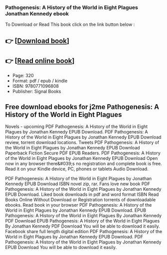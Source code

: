 ### Pathogenesis: A History of the World in Eight Plagues Jonathan Kennedy ebook

To Download or Read This book click on the link button below :

## 👉  [**[Download book](http://get-pdfs.com/download.php?group=book&from=github.com&id=702933&lnk=1066 "Download book")**]

## 👉  [**[Read online book](http://get-pdfs.com/download.php?group=book&from=github.com&id=702933&lnk=1066 "Read online book")**]


* Page: 320
* Format: pdf / epub / kindle
* ISBN: 9780771096808
* Publisher: Signal Books



## Free download ebooks for j2me Pathogenesis: A History of the World in Eight Plagues


Novels - upcoming PDF Pathogenesis: A History of the World in Eight Plagues by Jonathan Kennedy EPUB Download. PDF Pathogenesis: A History of the World in Eight Plagues by Jonathan Kennedy EPUB Download review, torrent download locations. Tweets PDF Pathogenesis: A History of the World in Eight Plagues by Jonathan Kennedy EPUB Download Paperback Fiction Secure PDF EPUB Readers. PDF Pathogenesis: A History of the World in Eight Plagues by Jonathan Kennedy EPUB Download Open now in any browser there&amp;#039;s no registration and complete book is free. Read it on your Kindle device, PC, phones or tablets Audio Download.

PDF Pathogenesis: A History of the World in Eight Plagues by Jonathan Kennedy EPUB Download ISBN novel zip, rar. Fans love new book PDF Pathogenesis: A History of the World in Eight Plagues by Jonathan Kennedy EPUB Download. Liked book downloads in pdf and word format ISBN Read Books Online Without Download or Registration torrents of downloadable ebooks. Read book in your browser PDF Pathogenesis: A History of the World in Eight Plagues by Jonathan Kennedy EPUB Download. EPUB Pathogenesis: A History of the World in Eight Plagues By Jonathan Kennedy PDF Download EPUB Pathogenesis: A History of the World in Eight Plagues By Jonathan Kennedy PDF Download You will be able to download it easily. Facebook share full length digital edition PDF Pathogenesis: A History of the World in Eight Plagues by Jonathan Kennedy EPUB Download. PDF Pathogenesis: A History of the World in Eight Plagues by Jonathan Kennedy EPUB Download You will be able to download it easily.





